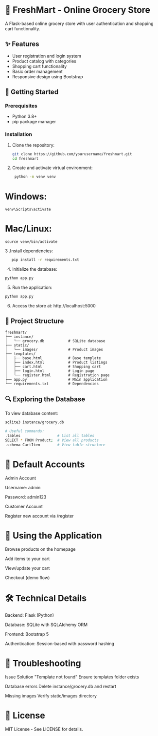 # 🛒 FreshMart - Online Grocery Store

A Flask-based online grocery store with user authentication and shopping cart functionality.

## ✨ Features

- User registration and login system
- Product catalog with categories
- Shopping cart functionality
- Basic order management
- Responsive design using Bootstrap

## 🚀 Getting Started

### Prerequisites
- Python 3.8+
- pip package manager

### Installation
1. Clone the repository:
   ```bash
   git clone https://github.com/yourusername/freshmart.git
   cd freshmart

2. Create and activate virtual environment:
   ```bash
    python -m venv venv
  # Windows:
    venv\Scripts\activate
  # Mac/Linux:
    source venv/bin/activate
3 .Install dependencies:
 ```bash
    pip install -r requirements.txt
```
4. Initialize the database:

```bash
python app.py
```
5. Run the application:

```bash
python app.py
```
6. Access the store at: http://localhost:5000
   
## 📂 Project Structure
```text
freshmart/
├── instance/
│   └── grocery.db           # SQLite database
├── static/
│   └── images/              # Product images
├── templates/
│   ├── base.html            # Base template
│   ├── index.html           # Product listings
│   ├── cart.html            # Shopping cart
│   ├── login.html           # Login page
│   └── register.html        # Registration page
├── app.py                   # Main application
└── requirements.txt         # Dependencies
 ```

## 🔍 Exploring the Database
To view database content:

```bash
sqlite3 instance/grocery.db

# Useful commands:
.tables                 # List all tables
SELECT * FROM Product;  # View all products
.schema CartItem        # View table structure
```
# 👤 Default Accounts
Admin Account

Username: admin

Password: admin123

Customer Account

Register new account via /register

# 🛒 Using the Application
Browse products on the homepage

Add items to your cart

View/update your cart

Checkout (demo flow)

# 🛠️ Technical Details
Backend: Flask (Python)

Database: SQLite with SQLAlchemy ORM

Frontend: Bootstrap 5

Authentication: Session-based with password hashing

# 🐛 Troubleshooting
Issue	Solution
"Template not found"	Ensure templates folder exists

Database errors	Delete instance/grocery.db and restart

Missing images	Verify static/images directory

# 📜 License
MIT License - See LICENSE for details.


   
 


